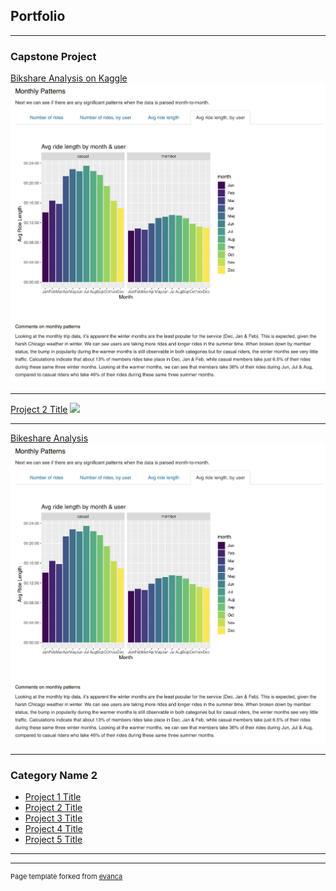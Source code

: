 ## Portfolio

---

### Capstone Project 

[Bikshare Analysis on Kaggle](https://www.kaggle.com/code/luisgarciaramirez/capstone-bikeshare-analysis)
<img src="images/bikeshare_thumbnail_s.jpg?raw=true"/>

---
[Project 2 Title](/pdf/sample_presentation.pdf)
<img src="images/dummy_thumbnail.jpg?raw=true"/>

---
[Bikeshare Analysis](/sample_page)
<img src="images/bikeshare_thumbnail_s.jpg?raw=true"/>

---

### Category Name 2

- [Project 1 Title](http://example.com/)
- [Project 2 Title](http://example.com/)
- [Project 3 Title](http://example.com/)
- [Project 4 Title](http://example.com/)
- [Project 5 Title](http://example.com/)

---




---
<p style="font-size:11px">Page template forked from <a href="https://github.com/evanca/quick-portfolio">evanca</a></p>
<!-- Remove above link if you don't want to attibute -->
